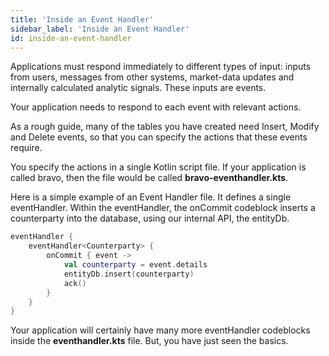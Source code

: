 ```yaml
---
title: 'Inside an Event Handler'
sidebar_label: 'Inside an Event Handler'
id: inside-an-event-handler
---
```


Applications must respond immediately to different types of input: inputs from users, messages from other systems, market-data updates and internally calculated analytic signals.  These inputs are events.

Your application needs to respond to each event with relevant actions. 

As a rough guide, many of the tables you have created need Insert, Modify and Delete events, so that you can specify the actions that these events require.

You specify the actions in a single Kotlin script file. If your application is called bravo, then the file would be called **bravo-eventhandler.kts**.

Here is a simple example of an Event Handler file. It defines a single eventHandler. Within the eventHandler, the onCommit codeblock inserts a counterparty into the database, using our internal API, the entityDb.


```kotlin
eventHandler {
    eventHandler<Counterparty> {
        onCommit { event ->
            val counterparty = event.details
            entityDb.insert(counterparty)
            ack()
        }
    }
}
```
Your application will certainly have many more eventHandler codeblocks inside the **eventhandler.kts** file. But, you have just seen the basics.



